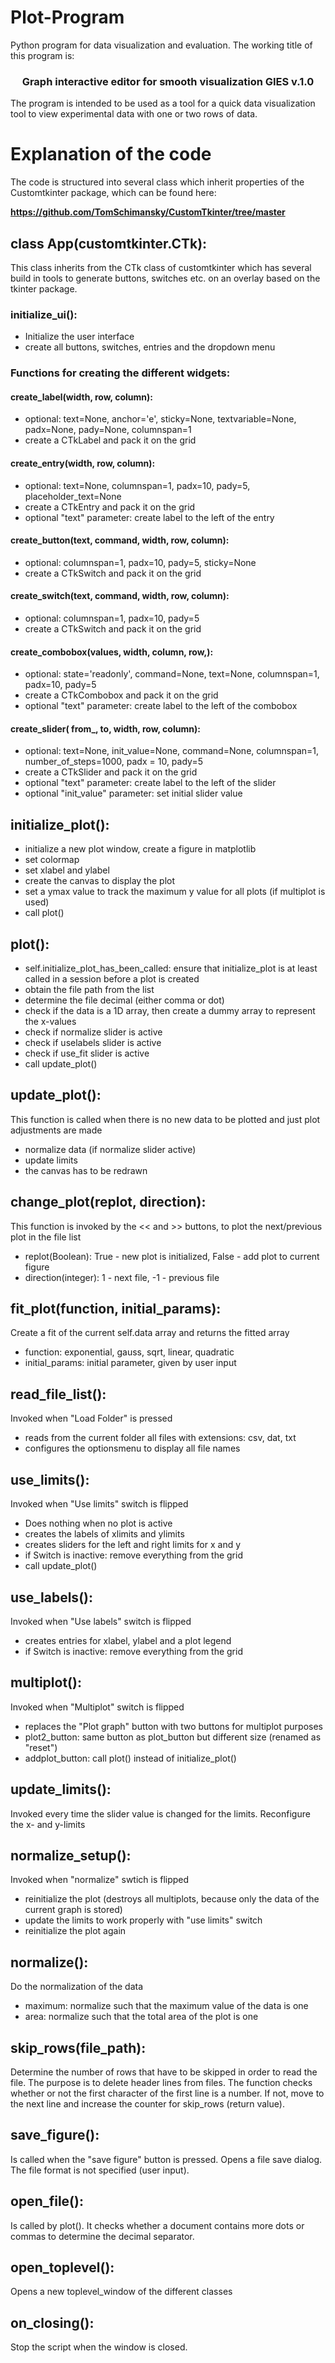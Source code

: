 # Plot-Program
Python program for data visualization and evaluation. The working title of this program is: 

<div align="center">
<h3>
Graph interactive editor for smooth visualization GIES v.1.0
</h3>
</div>

The program is intended to be used as a tool for a quick data visualization tool to view experimental data with one or two rows of data.

# Explanation of the code

The code is structured into several class which inherit properties of the Customtkinter package, which can be found here:

**https://github.com/TomSchimansky/CustomTkinter/tree/master**

## class App(customtkinter.CTk):
This class inherits from the CTk class of customtkinter which has several build in tools to generate buttons, switches etc. on an overlay based on the tkinter package.

### initialize_ui():
- Initialize the user interface
- create all buttons, switches, entries and the dropdown menu

### Functions for creating the different widgets:

#### create_label(width, row, column):
- optional: text=None, anchor='e', sticky=None, textvariable=None, padx=None, pady=None, columnspan=1
- create a CTkLabel and pack it on the grid

#### create_entry(width, row, column):
- optional: text=None, columnspan=1, padx=10, pady=5, placeholder_text=None
- create a CTkEntry and pack it on the grid
- optional "text" parameter: create label to the left of the entry

#### create_button(text, command, width, row, column):
- optional: columnspan=1, padx=10, pady=5, sticky=None
- create a CTkSwitch and pack it on the grid 

#### create_switch(text, command, width, row, column):
- optional: columnspan=1, padx=10, pady=5
- create a CTkSwitch and pack it on the grid 

#### create_combobox(values, width, column, row,):
- optional: state='readonly', command=None, text=None, columnspan=1, padx=10, pady=5
- create a CTkCombobox and pack it on the grid
- optional "text" parameter: create label to the left of the combobox

#### create_slider( from_, to, width, row, column):
- optional: text=None, init_value=None, command=None, columnspan=1, number_of_steps=1000, padx = 10, pady=5
- create a CTkSlider and pack it on the grid
- optional "text" parameter: create label to the left of the slider
- optional "init_value" parameter: set initial slider value

## initialize_plot():
- initialize a new plot window, create a figure in matplotlib
- set colormap
- set xlabel and ylabel 
- create the canvas to display the plot 
- set a ymax value to track the maximum y value for all plots (if multiplot is used)
- call plot()

## plot():
- self.initialize_plot_has_been_called: ensure that initialize_plot is at least called in a session before a plot is created
- obtain the file path from the list
- determine the file decimal (either comma or dot)
- check if the data is a 1D array, then create a dummy array to represent the x-values
- check if normalize slider is active
- check if uselabels slider is active
- check if use_fit slider is active
- call update_plot()

## update_plot():
This function is called when there is no new data to be plotted and just plot adjustments are made
- normalize data (if normalize slider active)
- update limits 
- the canvas has to be redrawn

## change_plot(replot, direction):
This function is invoked by the << and >> buttons, to plot the next/previous plot in the file list 
- replot(Boolean): True - new plot is initialized, False - add plot to current figure
- direction(integer): 1 - next file, -1 - previous file

## fit_plot(function, initial_params):
Create a fit of the current self.data array and returns the fitted array
- function: exponential, gauss, sqrt, linear, quadratic
- initial_params: initial parameter, given by user input

## read_file_list():
Invoked when "Load Folder" is pressed
- reads from the current folder all files with extensions: csv, dat, txt 
- configures the optionsmenu to display all file names

## use_limits():
Invoked when "Use limits" switch is flipped
- Does nothing when no plot is active
- creates the labels of xlimits and ylimits 
- creates sliders for the left and right limits for x and y
- if Switch is inactive: remove everything from the grid
- call update_plot() 

## use_labels():
Invoked when "Use labels" switch is flipped
- creates entries for xlabel, ylabel and a plot legend
- if Switch is inactive: remove everything from the grid

## multiplot():
Invoked when "Multiplot" switch is flipped
- replaces the "Plot graph" button with two buttons for multiplot purposes
- plot2_button: same button as plot_button but different size (renamed as "reset")
- addplot_button: call plot() instead of initialize_plot()

## update_limits():
Invoked every time the slider value is changed for the limits. Reconfigure the x- and y-limits

## normalize_setup():
Invoked when "normalize" swtich is flipped
- reinitialize the plot (destroys all multiplots, because only the data of the current graph is stored)
- update the limits to work properly with "use limits" switch 
- reinitialize the plot again

## normalize():
Do the normalization of the data
- maximum: normalize such that the maximum value of the data is one
- area: normalize such that the total area of the plot is one

## skip_rows(file_path):
Determine the number of rows that have to be skipped in order to read the file. The purpose is to delete header lines from files. The function checks whether or not the first character of the first line is a number. If not, move to the next line and increase the counter for skip_rows (return value).

## save_figure():
Is called when the "save figure" button is pressed. Opens a file save dialog. The file format is not specified (user input).

## open_file():
Is called by plot(). It checks whether a document contains more dots or commas to determine the decimal separator. 

## open_toplevel():
Opens a new toplevel_window of the different classes

## on_closing():
Stop the script when the window is closed.